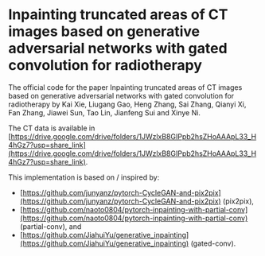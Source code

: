 # Inpainting truncated areas of CT images based on generative adversarial networks with gated convolution for radiotherapy

The official code for the paper Inpainting truncated areas of CT images based on generative adversarial networks with gated convolution for radiotherapy by Kai Xie, Liugang Gao, Heng Zhang, Sai Zhang, Qianyi Xi, Fan Zhang, Jiawei Sun, Tao Lin, Jianfeng Sui and Xinye Ni.

The CT data is available in [https://drive.google.com/drive/folders/1JWzlxB8GIPpb2hsZHoAAApL33_H4hGz7?usp=share_link](https://drive.google.com/drive/folders/1JWzlxB8GIPpb2hsZHoAAApL33_H4hGz7?usp=share_link).

This implementation is based on / inspired by:

- [https://github.com/junyanz/pytorch-CycleGAN-and-pix2pix](https://github.com/junyanz/pytorch-CycleGAN-and-pix2pix) (pix2pix), 
- [https://github.com/naoto0804/pytorch-inpainting-with-partial-conv](https://github.com/naoto0804/pytorch-inpainting-with-partial-conv) (partial-conv), and
- [https://github.com/JiahuiYu/generative_inpainting](https://github.com/JiahuiYu/generative_inpainting) (gated-conv).